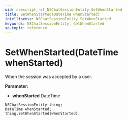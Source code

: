 ```yaml
---
uid: crmscript_ref_NSChatSessionEntity_SetWhenStarted
title: SetWhenStarted(DateTime whenStarted)
intellisense: NSChatSessionEntity.SetWhenStarted
keywords: NSChatSessionEntity, GetWhenStarted
so.topic: reference
---
```


# SetWhenStarted(DateTime whenStarted)

When the session was accepted by a user.

**Parameter:** 
* **whenStarted** DateTime

```crmscript
NSChatSessionEntity thing;
DateTime whenStarted;
thing.SetWhenStarted(whenStarted);
```


